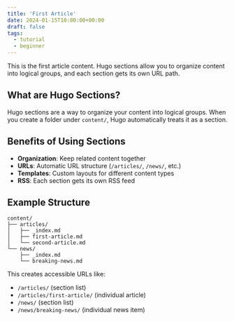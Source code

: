 ```yaml
---
title: 'First Article'
date: 2024-01-15T10:00:00+00:00
draft: false
tags: 
  - tutorial
  - beginner
---
```


This is the first article content. Hugo sections allow you to organize content into logical groups, and each section gets its own URL path.

## What are Hugo Sections?

Hugo sections are a way to organize your content into logical groups. When you create a folder under `content/`, Hugo automatically treats it as a section.

## Benefits of Using Sections

- **Organization**: Keep related content together
- **URLs**: Automatic URL structure (`/articles/`, `/news/`, etc.)
- **Templates**: Custom layouts for different content types
- **RSS**: Each section gets its own RSS feed

## Example Structure

```
content/
├── articles/
│   ├── _index.md
│   ├── first-article.md
│   └── second-article.md
└── news/
    ├── _index.md
    └── breaking-news.md
```

This creates accessible URLs like:
- `/articles/` (section list)
- `/articles/first-article/` (individual article)
- `/news/` (section list)
- `/news/breaking-news/` (individual news item)
